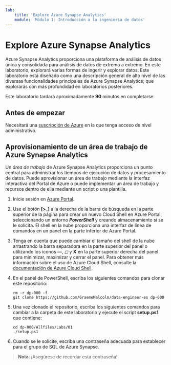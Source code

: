 ```yaml
---
lab:
    title: 'Explore Azure Synapse Analytics'
    module: 'Módulo 1: Introducción a la ingeniería de datos'
---
```


# Explore Azure Synapse Analytics

Azure Synapse Analytics proporciona una plataforma de análisis de datos única y consolidada para análisis de datos de extremo a extremo. En este laboratorio, explorará varias formas de ingerir y explorar datos. Este laboratorio está diseñado como una descripción general de alto nivel de las diversas funcionalidades principales de Azure Synapse Analytics; que explorarás con más profundidad en laboratorios posteriores.

Este laboratorio tardará aproximadamente **90** minutos en completarse.

## Antes de empezar

Necesitará una [suscripción de Azure](https://azure.microsoft.com/free) en la que tenga acceso de nivel administrativo.

## Aprovisionamiento de un área de trabajo de Azure Synapse Analytics

Un *área de trabajo* de Azure Synapse Analytics proporciona un punto central para administrar los tiempos de ejecución de datos y procesamiento de datos. Puede aprovisionar un área de trabajo mediante la interfaz interactiva del Portal de Azure o puede implementar un área de trabajo y recursos dentro de ella mediante un script o una plantilla.

1. Inicie sesión en [Azure Portal](https://portal.azure.com).
2. Use el botón **[>_]** a la derecha de la barra de búsqueda en la parte superior de la página para crear un nuevo Cloud Shell en Azure Portal, seleccionando un entorno ***PowerShell*** y creando almacenamiento si se le solicita. El shell en la nube proporciona una interfaz de línea de comandos en un panel en la parte inferior de Azure Portal.
3. Tenga en cuenta que puede cambiar el tamaño del shell de la nube arrastrando la barra separadora en la parte superior del panel o utilizando los iconos **—**, *◻* y **X** en la parte superior derecha del panel para minimizar, maximizar y cerrar el panel. Para obtener más información sobre el uso de Azure Cloud Shell, consulte la [documentación de Azure Cloud Shell](https://docs.microsoft.com/azure/cloud-shell/overview).
4. En el panel de PowerShell, escriba los siguientes comandos para clonar este repositorio:

    ```
    rm -r dp-000 -f
    git clone https://github.com/GraemeMalcolm/data-engineer-es dp-000
    ```
5. Una vez clonado el repositorio, escriba los siguientes comandos para cambiar a la carpeta de este laboratorio y ejecute el script **setup.ps1** que contiene:

    ```
    cd dp-000/Allfiles/Labs/01
    ./setup.ps1
    ```

6. Cuando se le solicite, escriba una contraseña adecuada para establecer para el grupo de SQL de Azure Synapse.

> **Nota**: ¡Asegúrese de recordar esta contraseña!
